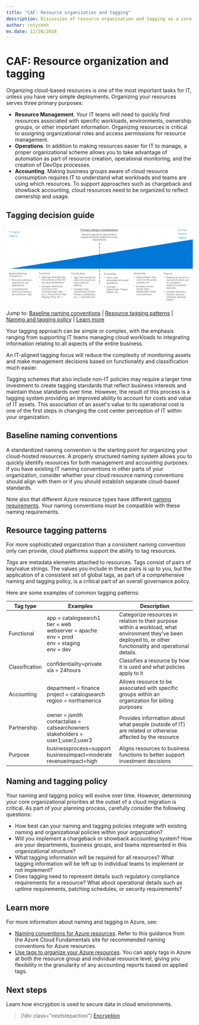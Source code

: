 ```yaml
---
title: "CAF: Resource organization and tagging" 
description: Discussion of resource organization and tagging as a core service in Azure migrations
author: rotycenh
ms.date: 12/28/2018
---
```

# CAF: Resource organization and tagging

Organizing cloud-based resources is one of the most important tasks for IT, unless you have very simple deployments. Organizing your resources serves three primary purposes:

- **Resource Management**. Your IT teams will need to quickly find resources associated with specific workloads, environments, ownership groups, or other important information. Organizing resources is critical to assigning organizational roles and access permissions for resource management.
- **Operations**. In addition to making resources easier for IT to manage, a proper organizational scheme allows you to take advantage of automation as part of resource creation, operational monitoring, and the creation of DevOps processes.
- **Accounting**. Making business groups aware of cloud resource consumption requires IT to understand what workloads and teams are using which resources. To support approaches such as chargeback and showback accounting, cloud resources need to be organized to reflect ownership and usage.

## Tagging decision guide

![Plotting tagging options from least to most complex, aligned with jump links below](../../_images/discovery-guides/discovery-guide-tagging.png)

Jump to: [Baseline naming conventions](#baseline-naming-conventions) | [Resource tagging patterns](#resource-tagging-patterns) | [Naming and tagging policy](#naming-and-tagging-policy) | [Learn more](#learn-more)

Your tagging approach can be simple or complex, with the emphasis ranging from supporting IT teams managing cloud workloads to integrating information relating to all aspects of the entire business.

An IT-aligned tagging focus will reduce the complexity of monitoring assets and make management decisions based on functionality and classification much easier.

Tagging schemes that also include non-IT policies may require a larger time investment to create tagging standards that reflect business interests and maintain those standards over time. However, the result of this process is a tagging system providing an improved ability to account for costs and value of IT assets. This association of an asset's value to its operational cost is one of the first steps in changing the cost center perception of IT within your organization.

## Baseline naming conventions

A standardized naming convention is the starting point for organizing your cloud-hosted resources. A properly structured naming system allows you to quickly identify resources for both management and accounting purposes. If you have existing IT naming conventions in other parts of your organization, consider whether your cloud resource naming conventions should align with them or if you should establish separate cloud-based standards.

Note also that different Azure resource types have different [naming requirements](../../../best-practices/naming-conventions.md#naming-rules-and-restrictions). Your naming conventions must be compatible with these naming requirements.

## Resource tagging patterns

For more sophisticated organization than a consistent naming convention only can provide, cloud platforms support the ability to tag resources.

*Tags* are metadata elements attached to resources. Tags consist of pairs of key/value strings. The values you include in these pairs is up to you, but the application of a consistent set of global tags, as part of a comprehensive naming and tagging policy, is a critical part of an overall governance policy.

Here are some examples of common tagging patterns:

<!-- markdownlint-disable MD033 -->

| Tag type | Examples | Description |
|-----|-----|-----|
| Functional            | app = catalogsearch1 <br/>tier = web <br/>webserver = apache<br/>env = prod <br/>env = staging <br/>env = dev                 | Categorize resources in relation to their purpose within a workload, what environment they've been deployed to, or other functionality and operational details.                                 |
| Classification        | confidentiality=private<br/>sla = 24hours                                 | Classifies a resource by how it is used and what policies apply to it                               |
| Accounting            | department = finance <br/>project = catalogsearch <br/>region = northamerica | Allows resource to be associated with specific groups within an organization for billing purposes |
| Partnership           | owner = jsmith <br/>contactalias = catsearchowners<br/>stakeholders = user1;user2;user3<br/>                       | Provides information about what people (outside of IT) are related or otherwise affected by the resource                      |
| Purpose               | businessprocess=support<br/>businessimpact=moderate<br/>revenueimpact=high   | Aligns resources to business functions to better support investment decisions  |

<!-- markdownlint-enable MD033 -->

## Naming and tagging policy

Your naming and tagging policy will evolve over time. However, determining your core organizational priorities at the outset of a cloud migration is critical. As part of your planning process, carefully consider the following questions:

- How best can your naming and tagging policies integrate with existing naming and organizational policies within your organization?
- Will you implement a chargeback or showback accounting system? How are your departments, business groups, and teams represented in this organizational structure?
- What tagging information will be required for all resources? What tagging information will be left up to individual teams to implement or not implement?
- Does tagging need to represent details such regulatory compliance requirements for a resource? What about operational details such as uptime requirements, patching schedules, or security requirements?

## Learn more

For more information about naming and tagging in Azure, see:

- [Naming conventions for Azure resources](../../../best-practices/naming-conventions.md). Refer to this guidance from the Azure Cloud Fundamentals site for recommended naming conventions for Azure resources.
- [Use tags to organize your Azure resources](/azure/azure-resource-manager/resource-group-using-tags?toc=/azure/billing/TOC.json). You can apply tags in Azure at both the resource group and individual resource level, giving you flexibility in the granularity of any accounting reports based on applied tags.

## Next steps

Learn how encryption is used to secure data in cloud environments.

> [!div class="nextstepaction"]
> [Encryption](../encryption/overview.md)
